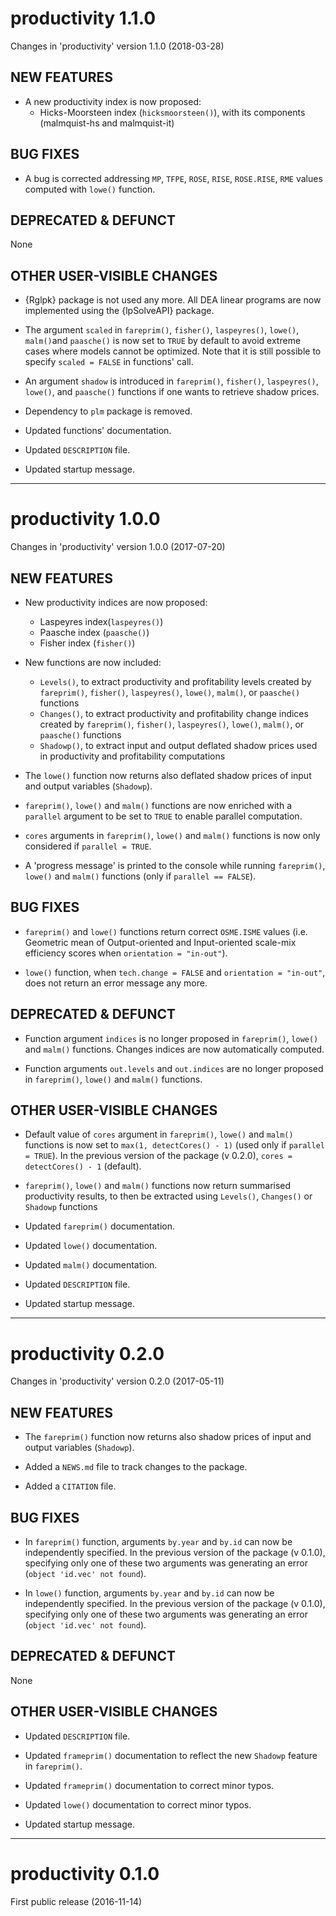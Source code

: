 # productivity 1.1.0
Changes in 'productivity' version 1.1.0 (2018-03-28)

## NEW FEATURES

* A new productivity index is now proposed:
	- Hicks-Moorsteen index (`hicksmoorsteen()`), with its components (malmquist-hs and malmquist-it)

## BUG FIXES

* A bug is corrected addressing `MP`, `TFPE`, `ROSE`, `RISE`, `ROSE.RISE`, `RME` values computed with `lowe()` function.

## DEPRECATED & DEFUNCT
None

## OTHER USER-VISIBLE CHANGES

* {Rglpk} package is not used any more. All DEA linear programs are now implemented using the {lpSolveAPI} package.

* The argument `scaled` in `fareprim()`, `fisher()`, `laspeyres()`, `lowe()`, `malm()`and `paasche()` is now set to `TRUE` by default to avoid extreme cases where models cannot be optimized. Note that it is still possible to specify `scaled = FALSE` in functions' call.

* An argument `shadow` is introduced in `fareprim()`, `fisher()`, `laspeyres()`, `lowe()`, and `paasche()` functions if one wants to retrieve shadow prices.

* Dependency to `plm` package is removed.

* Updated functions' documentation.

* Updated `DESCRIPTION` file.

* Updated startup message.

***
# productivity 1.0.0
Changes in 'productivity' version 1.0.0 (2017-07-20)

## NEW FEATURES

* New productivity indices are now proposed:
	- Laspeyres index(`laspeyres()`)
	- Paasche index (`paasche()`)
	- Fisher index (`fisher()`)

* New functions are now included:
	- `Levels()`, to extract productivity and profitability levels created by `fareprim()`, `fisher()`, `laspeyres()`, `lowe()`, `malm()`, or `paasche()` functions
	- `Changes()`, to extract productivity and profitability change indices created by `fareprim()`, `fisher()`, `laspeyres()`, `lowe()`, `malm()`, or `paasche()` functions
	- `Shadowp()`, to extract input and output deflated shadow prices used in productivity and profitability computations

* The `lowe()` function now returns also deflated shadow prices of input and output variables (`Shadowp`).

* `fareprim()`, `lowe()` and `malm()` functions are now enriched with a `parallel` argument to be set to `TRUE` to enable parallel computation.

* `cores` arguments in `fareprim()`, `lowe()` and `malm()` functions is now only considered if `parallel = TRUE`.

* A 'progress message' is printed to the console while running `fareprim()`, `lowe()` and `malm()` functions (only if `parallel == FALSE`).

## BUG FIXES

* `fareprim()` and `lowe()` functions return correct `OSME.ISME` values (i.e. Geometric mean of Output-oriented and Input-oriented scale-mix efficiency scores when `orientation = "in-out"`).

* `lowe()` function, when `tech.change = FALSE` and `orientation = "in-out"`, does not return an error message any more.

## DEPRECATED & DEFUNCT

* Function argument `indices` is no longer proposed in `fareprim()`, `lowe()` and `malm()` functions. Changes indices are now automatically computed.

* Function arguments `out.levels` and `out.indices` are no longer proposed in `fareprim()`, `lowe()` and `malm()` functions.

## OTHER USER-VISIBLE CHANGES

* Default value of `cores` argument in `fareprim()`, `lowe()` and `malm()` functions is now set to `max(1, detectCores() - 1)` (used only if `parallel = TRUE`).
In the previous version of the package (v 0.2.0), `cores = detectCores() - 1` (default).

* `fareprim()`, `lowe()` and `malm()` functions now return summarised productivity results, to then be extracted using `Levels()`, `Changes()` or `Shadowp` functions

* Updated `fareprim()` documentation.

* Updated `lowe()` documentation.

* Updated `malm()` documentation.

* Updated `DESCRIPTION` file.

* Updated startup message.

***
# productivity 0.2.0
Changes in 'productivity' version 0.2.0 (2017-05-11)

## NEW FEATURES

* The `fareprim()` function now returns also shadow prices of input and output variables (`Shadowp`).

* Added a `NEWS.md` file to track changes to the package.

* Added a `CITATION` file.

## BUG FIXES

* In `fareprim()` function, arguments `by.year` and `by.id` can now be independently specified.
In the previous version of the package (v 0.1.0), specifying only one of these two arguments was generating an error (`object 'id.vec' not found`).

* In `lowe()` function, arguments `by.year` and `by.id` can now be independently specified.
In the previous version of the package (v 0.1.0), specifying only one of these two arguments was generating an error (`object 'id.vec' not found`).

## DEPRECATED & DEFUNCT
None

## OTHER USER-VISIBLE CHANGES

* Updated `DESCRIPTION` file.

* Updated `frameprim()` documentation to reflect the new `Shadowp` feature in `fareprim()`.

* Updated `frameprim()` documentation to correct minor typos.

* Updated `lowe()` documentation to correct minor typos.

* Updated startup message.

***
# productivity 0.1.0
First public release (2016-11-14)